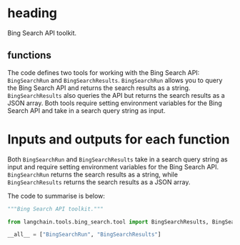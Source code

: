 # heading
Bing Search API toolkit.

## functions
The code defines two tools for working with the Bing Search API: `BingSearchRun` and `BingSearchResults`. `BingSearchRun` allows you to query the Bing Search API and returns the search results as a string. `BingSearchResults` also queries the API but returns the search results as a JSON array. Both tools require setting environment variables for the Bing Search API and take in a search query string as input.

# Inputs and outputs for each function
Both `BingSearchRun` and `BingSearchResults` take in a search query string as input and require setting environment variables for the Bing Search API. `BingSearchRun` returns the search results as a string, while `BingSearchResults` returns the search results as a JSON array.

The code to summarise is below:
```python
"""Bing Search API toolkit."""

from langchain.tools.bing_search.tool import BingSearchResults, BingSearchRun

__all__ = ["BingSearchRun", "BingSearchResults"]
```


